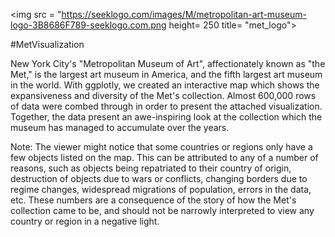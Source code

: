 <img src = "https://seeklogo.com/images/M/metropolitan-art-museum-logo-3B8686F789-seeklogo.com.png height= 250 title= "met_logo">

#MetVisualization

New York City's "Metropolitan Museum of Art", affectionately known as "the Met," is the largest art museum in America, and the fifth largest art museum in the world. With ggplotly, we created an interactive map which shows the expansiveness and diversity of the Met's collection. Almost 600,000 rows of data were combed through in order to present the attached visualization. Together, the data present an awe-inspiring look at the collection which the museum has managed to accumulate over the years.

Note: The viewer might notice that some countries or regions only have a few objects listed on the map. This can be attributed to any of a number of reasons, such as objects being repatriated to their country of origin, destruction of objects due to wars or conflicts, changing borders due to regime changes, widespread migrations of population, errors in the data, etc. These numbers are a consequence of the story of how the Met's collection came to be, and should not be narrowly interpreted to view any country or region in a negative light.
